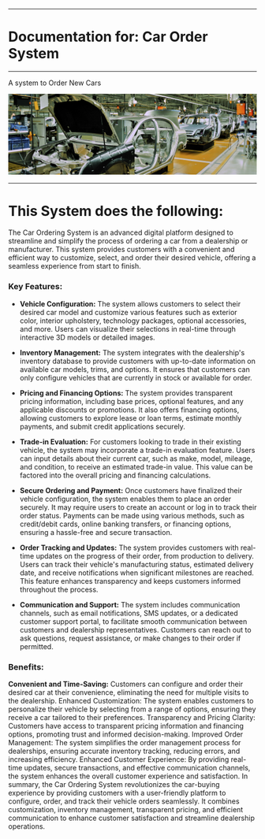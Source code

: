 -------

Documentation for: Car Order System
===========================


-------

A system to Order New Cars

<p align="center">
  <img src ="images/cars_small.jpg" />
</p>

-------

This System does the following:
===========================

The Car Ordering System is an advanced digital platform designed to streamline and simplify the process of ordering a car from a dealership or manufacturer. This system provides customers with a convenient and efficient way to customize, select, and order their desired vehicle, offering a seamless experience from start to finish.

### Key Features:

- **Vehicle Configuration:** The system allows customers to select their desired car model and customize various features such as exterior color, interior upholstery, technology packages, optional accessories, and more. Users can visualize their selections in real-time through interactive 3D models or detailed images.

- **Inventory Management:** The system integrates with the dealership's inventory database to provide customers with up-to-date information on available car models, trims, and options. It ensures that customers can only configure vehicles that are currently in stock or available for order.

- **Pricing and Financing Options:** The system provides transparent pricing information, including base prices, optional features, and any applicable discounts or promotions. It also offers financing options, allowing customers to explore lease or loan terms, estimate monthly payments, and submit credit applications securely.

- **Trade-in Evaluation:** For customers looking to trade in their existing vehicle, the system may incorporate a trade-in evaluation feature. Users can input details about their current car, such as make, model, mileage, and condition, to receive an estimated trade-in value. This value can be factored into the overall pricing and financing calculations.

- **Secure Ordering and Payment:** Once customers have finalized their vehicle configuration, the system enables them to place an order securely. It may require users to create an account or log in to track their order status. Payments can be made using various methods, such as credit/debit cards, online banking transfers, or financing options, ensuring a hassle-free and secure transaction.

- **Order Tracking and Updates:** The system provides customers with real-time updates on the progress of their order, from production to delivery. Users can track their vehicle's manufacturing status, estimated delivery date, and receive notifications when significant milestones are reached. This feature enhances transparency and keeps customers informed throughout the process.

- **Communication and Support:** The system includes communication channels, such as email notifications, SMS updates, or a dedicated customer support portal, to facilitate smooth communication between customers and dealership representatives. Customers can reach out to ask questions, request assistance, or make changes to their order if permitted.

### Benefits:

**Convenient and Time-Saving:** Customers can configure and order their desired car at their convenience, eliminating the need for multiple visits to the dealership.
Enhanced Customization: The system enables customers to personalize their vehicle by selecting from a range of options, ensuring they receive a car tailored to their preferences.
Transparency and Pricing Clarity: Customers have access to transparent pricing information and financing options, promoting trust and informed decision-making.
Improved Order Management: The system simplifies the order management process for dealerships, ensuring accurate inventory tracking, reducing errors, and increasing efficiency.
Enhanced Customer Experience: By providing real-time updates, secure transactions, and effective communication channels, the system enhances the overall customer experience and satisfaction.
In summary, the Car Ordering System revolutionizes the car-buying experience by providing customers with a user-friendly platform to configure, order, and track their vehicle orders seamlessly. It combines customization, inventory management, transparent pricing, and efficient communication to enhance customer satisfaction and streamline dealership operations.

